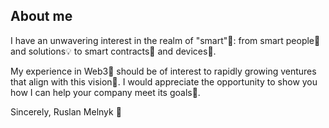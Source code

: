 ## About me

I have an unwavering interest in the realm of "smart"🧠: from smart people👯 and solutions💡 to smart contracts📜 and devices📱.

My experience in Web3🚀 should be of interest to rapidly growing ventures that align with this vision🔭. 
I would appreciate the opportunity to show you how I can help your company meet its goals🔮. 

Sincerely, 
Ruslan Melnyk 👋
